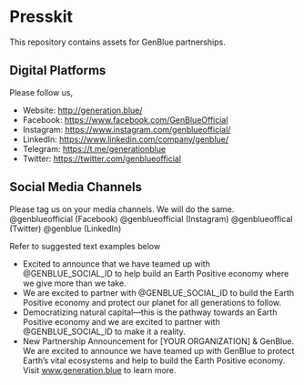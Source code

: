 # Presskit 
This repository contains assets for GenBlue partnerships. 

## Digital Platforms

Please follow us, 
* Website: http://generation.blue/
* Facebook: https://www.facebook.com/GenBlueOfficial
* Instagram: https://www.instagram.com/genblueofficial/
* LinkedIn: https://www.linkedin.com/company/genblue/
* Telegram: https://t.me/generationblue
* Twitter: https://twitter.com/genblueofficial 

## Social Media Channels

Please tag us on your media channels. We will do the same.
@genblueofficial (Facebook)
@genblueofficial (Instagram)
@genblueoffical (Twitter)
@genblue (LinkedIn)

Refer to suggested text examples below
* Excited to announce that we have teamed up with @GENBLUE_SOCIAL_ID to help build an Earth Positive economy where we give more than we take. 
* We are excited to partner with @GENBLUE_SOCIAL_ID to build the Earth Positive economy and protect our planet for all generations to follow.
* Democratizing natural capital—this is the pathway towards an Earth Positive economy and we are excited to partner with @GENBLUE_SOCIAL_ID to make it a reality.
* New Partnership Announcement for [YOUR ORGANIZATION] & GenBlue. We are excited to announce we have teamed up with GenBlue to protect Earth’s vital ecosystems and help to build the Earth Positive economy. Visit www.generation.blue to learn more.
